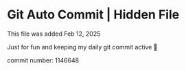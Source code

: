 # Git Auto Commit | Hidden File

This file was added Feb 12, 2025

Just for fun and keeping my daily git commit active 🤪

commit number: 1146648
